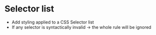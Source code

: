 # Selector list
* Add styling applied to a CSS Selector list
* If any selector is syntactically invalid -> the whole rule will be ignored
